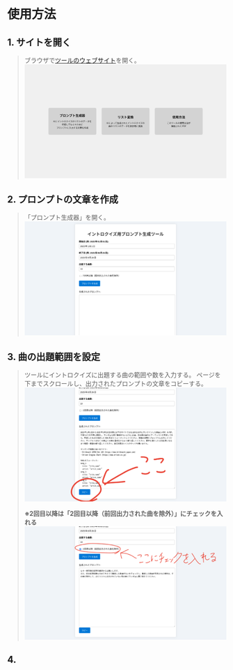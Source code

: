 # 使用方法

## 1. サイトを開く
> ブラウザで[ツールのウェブサイト](https://pw56.github.io/intro-quiz/)を開く。
> ![トップページ](photo/top_page.png)

## 2. プロンプトの文章を作成
> 「プロンプト生成器」を開く。
> ![プロンプト作成_入力](photo/generator.png)

## 3. 曲の出題範囲を設定
>ツールにイントロクイズに出題する曲の範囲や数を入力する。
> ページを下までスクロールし、出力されたプロンプトの文章をコピーする。
> ![プロンプト作成_コピー](photo/generator_copy.png)
>
> **※2回目以降は「2回目以降（前回出力された曲を除外）」にチェックを入れる**
> ![プロンプト作成_コピー_2回目以降](photo/generator_copy_twice.png)

## 4. 
